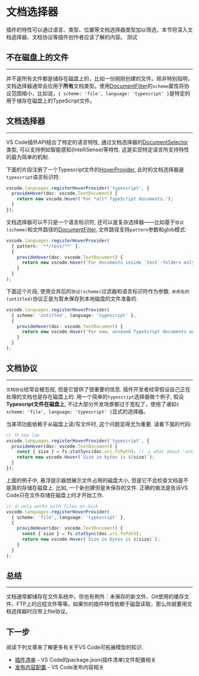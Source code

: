 # 文档选择器

插件的特性可以通过语言、类型、位置等文档选择器类型加以筛选，本节将深入文档选择器、文档协议等插件创作者应该了解的内容。
测试

## 不在磁盘上的文件
---

并不是所有文件都是储存在磁盘上的，比如一份刚刚创建的文件。除非特别指明，文档选择器通常会应用于**所有**文档类型。使用[DocumentFilter](https://code.visualstudio.com/api/references/vscode-api#DocumentFilter)的`scheme`属性将协议范围缩小，比如说，`{ scheme: 'file', language: 'typescript' }`是特定的用于储存在磁盘上的TypeScript文件。

## 文档选择器
---

VS Code插件API结合了特定的语言特性, 通过文档选择器的[DocumentSelector](https://code.visualstudio.com/api/references/vscode-api#DocumentSelector)类型, 可以支持例如智能感知(IntelliSense)等特性. 这是实现特定语言所支持特性的最为简单的机制.

下面的片段注册了一个Typescript文件的[HoverProvider](https://code.visualstudio.com/api/references/vscode-api#HoverProvider), 此时的文档选择器是`typescript`语言标识符.

```typescript
vscode.languages.registerHoverProvider('typescript', {
  provideHover(doc: vscode.TextDocument) {
    return new vscode.Hover('For *all* TypeScript documents.');
  }
});
```

文档选择器可以不只是一个语言标识符, 还可以是复杂选择器——比如基于`协议(scheme)`和文件路径的[DocumentFilter](https://code.visualstudio.com/api/references/vscode-api#DocumentFilter), 文件路径支持`pattern`参数和glob模式:

```typescript
vscode.languages.registerHoverProvider(
  { pattern: '**/test/**' },
  {
    provideHover(doc: vscode.TextDocument) {
      return new vscode.Hover('For documents inside `test`-folders only');
    }
  }
);
```

下面这个片段, 使用合并后的`协议(scheme)`过滤器和语言标识符作为参数. `未命名的(untitled)`协议正是为暂未保存到本地磁盘的文件准备的.

```typescript
vscode.languages.registerHoverProvider(
  { scheme: 'untitled', language: 'typescript' },
  {
    provideHover(doc: vscode.TextDocument) {
      return new vscode.Hover('For new, unsaved TypeScript documents only');
    }
  }
);
```

## 文档协议
---

`文档协议`经常会被忽视, 但是它提供了很重要的信息. 插件开发者经常假设自己正在处理的文档也是存在磁盘上的. 用一个简单的`typescript`选择器做个例子, 假设**Typescript文件在磁盘上**, 不过大部分开发场景都过于宽松了，使用了诸如`{ scheme: 'file', language: 'typescript' }`显式的选择器。

当某项功能依赖于从磁盘上读/写文件时, 这个问题显得尤为重要. 请看下面的代码:

```typescript
// 👎 too lax
vscode.languages.registerHoverProvider('typescript', {
  provideHover(doc: vscode.TextDocument) {
    const { size } = fs.statSync(doc.uri.fsPath); // ⚠️ what about 'untitled:/Untitled1.ts' or others?
    return new vscode.Hover(`Size in bytes is ${size}`);
  }
});
```

上面的例子中, 悬浮提示器想展示文件占用的磁盘大小, 但是它不会检查文档是不是真的存储在磁盘上. 比如, 一个新创建但是未保存的文件. 正确的做法是告诉VS Code只在文件存储在磁盘上时才开始工作.

```typescript
// 👍 only works with files on disk
vscode.languages.registerHoverProvider(
  { scheme: 'file', language: 'typescript' },
  {
    provideHover(doc: vscode.TextDocument) {
      const { size } = fs.statSync(doc.uri.fsPath);
      return new vscode.Hover(`Size in bytes is ${size}`);
    }
  }
);
```

## 总结
---
文档通常都储存在文件系统中，但也有例外：未保存的新文件、Git使用的缓存文件、FTP上的远程文件等等。如果你的插件特性依赖于磁盘读取，那么你就要用文档选择器时应带上file协议。

## 下一步

阅读下列文章来了解更多有关于VS Code可拓展模型的知识.

- [插件清单](/references/extension-manifest) - VS Code的package.json(插件清单)文件配置相关
- [发布内容配置](/references/contribution-points) - VS Code发布内容相关
